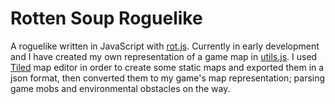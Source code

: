 # Rotten Soup Roguelike

A roguelike written in JavaScript with [rot.js](http://ondras.github.io/rot.js/hp/).
Currently in early development and I have created my own representation of a
game map in [utils.js](/apps/roguelike/utils.js). I used [Tiled](http://www.mapeditor.org/)
map editor in order to create some static maps and exported them in a json
format, then converted them to my game's map representation; parsing game mobs
and environmental obstacles on the way.
